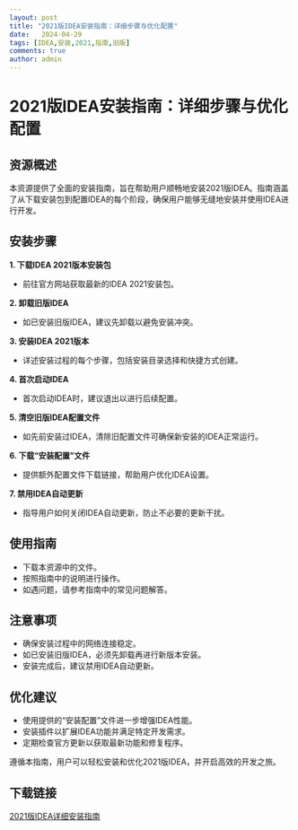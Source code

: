 ```yaml
---
layout: post
title: "2021版IDEA安装指南：详细步骤与优化配置"
date:   2024-04-29
tags: [IDEA,安装,2021,指南,旧版]
comments: true
author: admin
---
```

# 2021版IDEA安装指南：详细步骤与优化配置

## 资源概述

本资源提供了全面的安装指南，旨在帮助用户顺畅地安装2021版IDEA。指南涵盖了从下载安装包到配置IDEA的每个阶段，确保用户能够无缝地安装并使用IDEA进行开发。

## 安装步骤

**1. 下载IDEA 2021版本安装包**
* 前往官方网站获取最新的IDEA 2021安装包。

**2. 卸载旧版IDEA**
* 如已安装旧版IDEA，建议先卸载以避免安装冲突。

**3. 安装IDEA 2021版本**
* 详述安装过程的每个步骤，包括安装目录选择和快捷方式创建。

**4. 首次启动IDEA**
* 首次启动IDEA时，建议退出以进行后续配置。

**5. 清空旧版IDEA配置文件**
* 如先前安装过IDEA，清除旧配置文件可确保新安装的IDEA正常运行。

**6. 下载“安装配置”文件**
* 提供额外配置文件下载链接，帮助用户优化IDEA设置。

**7. 禁用IDEA自动更新**
* 指导用户如何关闭IDEA自动更新，防止不必要的更新干扰。

## 使用指南

* 下载本资源中的文件。
* 按照指南中的说明进行操作。
* 如遇问题，请参考指南中的常见问题解答。

## 注意事项

* 确保安装过程中的网络连接稳定。
* 如已安装旧版IDEA，必须先卸载再进行新版本安装。
* 安装完成后，建议禁用IDEA自动更新。

## 优化建议

* 使用提供的“安装配置”文件进一步增强IDEA性能。
* 安装插件以扩展IDEA功能并满足特定开发需求。
* 定期检查官方更新以获取最新功能和修复程序。

遵循本指南，用户可以轻松安装和优化2021版IDEA，并开启高效的开发之旅。

## 下载链接

[2021版IDEA详细安装指南](https://pan.quark.cn/s/6165bf2795dc)